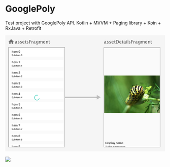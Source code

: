 # GooglePoly
Test project with GooglePoly API.  Kotlin + MVVM + Paging library + Koin + RxJava + Retrofit

![](images/img1.png)

![](images/animation.gif)
